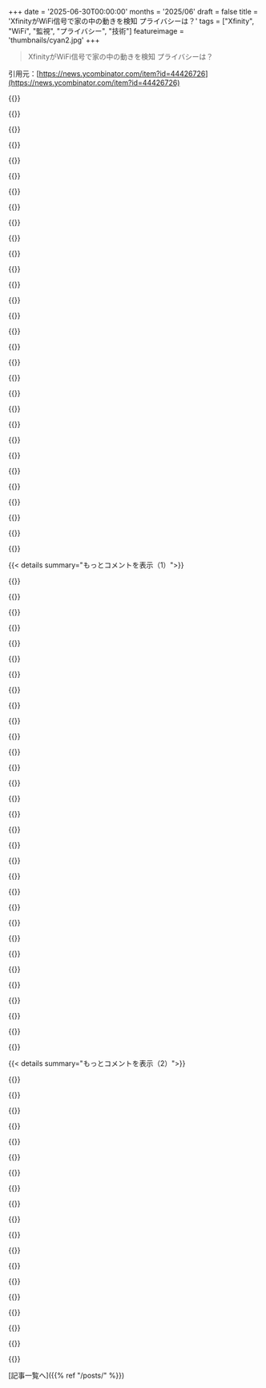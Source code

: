 +++
date = '2025-06-30T00:00:00'
months = '2025/06'
draft = false
title = 'XfinityがWiFi信号で家の中の動きを検知 プライバシーは？'
tags = ["Xfinity", "WiFi", "監視", "プライバシー", "技術"]
featureimage = 'thumbnails/cyan2.jpg'
+++

> XfinityがWiFi信号で家の中の動きを検知 プライバシーは？

引用元：[https://news.ycombinator.com/item?id=44426726](https://news.ycombinator.com/item?id=44426726)




{{<matomeQuote body="＞ 法律に従って、ComcastはあなたのWiFi Motionで生成された情報を、法執行機関の捜査や訴訟、Comcastが当事者となる紛争、または裁判所の命令や召喚状に関連して、あなたへの更なる通知なしに第三者に開示する場合があります。<br>これはつまり、少なくとも一部の限られた状況（提供されたWiFi APの使用、この機能の有効化など）では、ISPが法執行機関や裁判所に、特定の時間に誰かが家にいたかどうかを伝えられるようになるってことだね。" userName="jacobgkau" createdAt="2025/06/30 20:31:55" color="#785bff">}}




{{<matomeQuote body="ここでの解決策は技術的なものじゃなくて、法的なものであるべきだよ。<br>技術的な方法に頼ったら、ComcastはアクティブなIPv6アドレスがいくつ使われてるかとかで同じことができちゃう。スマホを使ってなくても、デバイスは常にメールみたいなサービスにpingを打ってるだろうし、ISPはそれを使って家に何人いるか組み立てられるんだ。<br>法律で守られれば、Comcastだけじゃなく、すべてのISPが顧客をスパイすることが禁止されるはず。理想的には、もっと広範な法律で他の商業＼政府の監視も止められればいいけど、議会が市民にとってそんなに広く役立つことを実際に達成できる世界は想像できないな。" userName="josho" createdAt="2025/06/30 21:09:22" color="#ff33a1">}}




{{<matomeQuote body="俺たちはエンジニアが政治に全く関心がないって問題に苦しんでる。デジタル権利章典が必要なことには1000％同意だよ。「きちんとしたウェブサイト」が、保護のためにブラウザが利用可能な永続的なユーザー識別子を全部消した後で、何十億回目かのクッキー同意バナーを出す度にイライラするんだ。<br>プライバシーは人間の法律で成文化されてほしい。俺は標準化団体が、見つけられる全ての永続的なハンドルを存在から削除することで地獄への道を開くことに投票してない。EUが、原因じゃなく症状を攻撃することで、ポップアップ広告よりひどいインターネットを再発明することに投票してないんだ。規模が大きすぎて企業が力を持ちすぎていることへのくだらない「技術的な解決策」に我慢するよりも、一瞬で2000年代のインターネットに戻りたいね。人が法律を破ることなんかどうでもいい。彼らが破った時に起訴して、将来の法律違反を抑止するのに十分な罰則にすればいいんだ。<br>技術的な解決策が皆マスクしたZorrosになるような、無法な広告のWild Westを超えた、絶対的に文明的な何かがあるはずだよ。<br>なんで「銃による暴力への法的な解決策が必要だ」って言ったら、「いや、技術的な解決策が必要だ。全員ケブラーを着て9mmピストルを携帯すべきだ」って言う奴らは狂人扱いされるのに、プロパガンダで消費者を洗脳するための蔓延する非同意の追跡への法的な解決策を求めたら、皆笑って技術的な解決策じゃないとって言うんだろう？意味が分からない。" userName="dcow" createdAt="2025/07/01 02:21:12" color="#ff5733">}}




{{<matomeQuote body="Comcastは彼らの全機器を遠隔操作できるから、裁判所命令とか広告技術会社から十分な額の小切手をもらったら、勝手にあなたの機能もオンにするだろうね。<br>WiFiイメージングはシルエットみたいなもんだけど、歩行とか身長を把握するのに十分な精度があって、家の中のどの場所に誰がいるかかなり正確に特定できる可能性がある。それは企業の手にある、マジで怖い力だ。" userName="lrvick" createdAt="2025/06/30 23:24:27" color="#ff5c5c">}}




{{<matomeQuote body="＞ここでの解決策は技術的なものじゃなくて、法的なものであるべきだよ。<br>俺は反対だ。解決策は可能な限り技術的であるべきだよ。なぜなら実際には、法律は悪用されたり、ちゃんと執行されなかったりしがちだからね。法律を執行するにはリソースと協力も必要だし、一部の法律はバックドアを作ったり他の権利を侵害したりしないと執行が難しいんだ。<br>「ISPは顧客をスパイすることを禁止される」って言っても、ISPが顧客をスパイしないってことにはならないよ。" userName="armchairhacker" createdAt="2025/06/30 22:19:16" color="#ff5733">}}




{{<matomeQuote body="Comcastが何らかのレベルで制御できるのは、DOCSISモデムだけだよ。<br>もし一番安くてシンプルなDOCSISモデムを設置して、Comcastに制御されてない自分の無線アクセスポイントに接続すれば、彼らは何も分からないだろうね。<br>彼らはあなたの無線APからの1つのローカルIPからのトラフィックしか見えないはず。" userName="slt2021" createdAt="2025/06/30 23:48:38" color="">}}




{{<matomeQuote body="うーん。これの多くは真実じゃないな。<br>彼らは一番安いプランでもモデム＼ルーター一体型デバイスを提供してる。<br>そのデバイスはこの技術を活用できるし、技術はトラフィックに依存しない。<br>彼らはたくさん集められるし、俺たちの知識や同意なしに第三者に提供できるんだ。" userName="boston_clone" createdAt="2025/07/01 00:14:43" color="#38d3d3">}}




{{<matomeQuote body="うーん。それは broader reality を見落としてるね。<br>あなたが見落としているのは、自分のモデムを使ってもいいってことだよ。Arris Surfboardとかを買って使えばいい。<br>彼らはそのモデムをまだ制御してるかもしれないけど、下流のデータは収集できない。Comcastがデバイスを個人に配布してるかどうかは、あなたがこれをできることには関係ないんだ。" userName="margalabargala" createdAt="2025/07/01 00:31:12" color="">}}




{{<matomeQuote body="＞保護のためにブラウザが利用可能な永続的なユーザー識別子を全部消した後で、何十億回目かのクッキー同意バナーを出す度にイライラするんだ。<br>自分にいいことして、uBlock OriginのCookieリストを有効にするといいよ。<br>俺は法律が同意なしの追跡を俺に要求することをマジで感謝してる。それは金銭的なリスクなしに、OKって言うまで俺が追跡されないってことだもん。" userName="jraph" createdAt="2025/07/01 05:11:13" color="">}}




{{<matomeQuote body="その理由は、俺たちの政府と規制当局が、俺たちのデータから利益を得るビジネスの懸念に牛耳られてるからだよ。政府もまた、大量監視を社会統制のための強力なツールと見なしてる。これらの政策によってプライバシーを侵害されてる人の方が恩恵を受けてる人よりずっと多いけど、金持ちで力のある少数の人たちが彼らの努力においてより組織化されてるから、力のバランスで彼らが勝つんだ。" userName="grafmax" createdAt="2025/07/01 04:04:39" color="#785bff">}}




{{<matomeQuote body="言語設定とか、クラッシュレポート、自分で設定変えた時の情報とかは、トラッキングじゃないと思うんだよね。本当に問題なのは、サードパーティが色んなサイトをまたいで追跡することだって。今の法律はちょっと行き過ぎてる気がするな。" userName="dcow" createdAt="2025/07/01 05:36:53" color="">}}




{{<matomeQuote body="お金持ちで力のある少数派が組織化されてるのは、市民があまり関心ないからだよ。プライバシーの法律とかに賛成する電話や手紙なんてほとんどないし、選挙にも来ない。もっと身近な問題とは全然違うんだ。" userName="JumpCrisscross" createdAt="2025/07/01 04:59:30" color="">}}




{{<matomeQuote body="もし家にデバイスを置いていったらどうなるのかな？" userName="dylan604" createdAt="2025/06/30 21:10:51" color="">}}




{{<matomeQuote body="十分な信号があれば、歩き方で誰か分かったりするかもね。デバイスが一緒に動いてるか確認して、怪しかったらもっと詳しく監視する、とかできちゃうかもしれないよ。" userName="aspenmayer" createdAt="2025/06/30 21:21:28" color="#785bff">}}




{{<matomeQuote body="政治家は一部の企業じゃなくて国民のために働くべきだって。今の責任者には道徳心がある人がいないのが問題なんだ。まるでソドムとゴモラみたいだね。" userName="citizenpaul" createdAt="2025/07/01 05:15:05" color="">}}




{{<matomeQuote body="市民があまり関心ないニッチな問題（プライバシーとか）は、誰も代表しようとしないのが現実。人がみんな良くなることを期待するシステムはうまくいかないんだ。市民が関わらない問題を政治で解決するのは無理だよ。" userName="JumpCrisscross" createdAt="2025/07/01 08:26:02" color="">}}




{{<matomeQuote body="自分が持ってるものは全部自分の味方であるべきでしょ。車も位置情報を保存しちゃダメ。WiFiルーターも追跡しちゃダメ。ハッカーとか広告主とかに情報を取られにくくしないと。個人情報は安全に、最小限だけ持って、必要な時はパスワードで守るべきだね。" userName="landl0rd" createdAt="2025/06/30 21:26:18" color="#785bff">}}




{{<matomeQuote body="これは法的な解決で技術や社会の問題をなんとかしようとする「魔法の考え」だよ。個人情報が漏れないように技術的な標準を作るのが唯一の方法だろうけど、Comcastはたぶんやらない。Comcastがデータを持つと、Third Party Doctrineのせいで警察に渡される可能性があるんだ。" userName="aspenmayer" createdAt="2025/06/30 21:33:35" color="#ff5c5c">}}




{{<matomeQuote body="プライバシー重視の新しいシステムに何兆円もかけない限り、技術的な解決策なんてないよ。ISPは最低でも接続情報やMACアドレス、人がいるかどうかは分かる。将来はWiFiやスマホで家の中の物までマップできるようになるらしいぜ。" userName="heavyset_go" createdAt="2025/07/01 01:42:57" color="#785bff">}}




{{<matomeQuote body="犬の首輪に小型WiFiデバイスつけたら、人が動いてるみたいに見える？あと、WiFiドローンを家で飛ばしたらどう？これ、違法にすべきだよね。" userName="snarf21" createdAt="2025/06/30 21:16:05" color="">}}




{{<matomeQuote body="「これには技術的な解決策がない」ってのは本当じゃないね。一番簡単な解決策は、ISPにデータを送らない自分のWiFiルーターを使うことだよ。これでISPがWiFiデータを使う問題は解決できるじゃん。" userName="giantg2" createdAt="2025/07/01 01:50:33" color="#38d3d3">}}




{{<matomeQuote body="自分でルーターとかモデムを設定する人なんて、ほんのごく一部だろうね。モデムの設定はルーターより全然簡単じゃないし、自分のルーターを使うこと自体がレアだよ。現実はそうじゃないってこと。" userName="lynndotpy" createdAt="2025/07/01 00:46:36" color="#ff5c5c">}}




{{<matomeQuote body="言語設定クッキーはGDPRではトラッキングにならないから、同意は必要ないんだよ。もちろん、その言語設定を広告に使って個人を特定したりターゲットにするなら、それはトラッキングになるけどね。" userName="Latty" createdAt="2025/07/01 06:50:44" color="#45d325">}}




{{<matomeQuote body="あんたの言うことはGDPRでは正しいけど、古いePrivacy Directiveでは違うんだよね。EUのサイトは両方に従わなきゃいけないから、クッキーバナーがいつまでも出てくるわけ。" userName="nightpool" createdAt="2025/07/01 14:41:37" color="#ff33a1">}}




{{<matomeQuote body="あのうっとうしいクッキーのポップアップ、あれって何の法律で義務付けられてると思う？" userName="idiotsecant" createdAt="2025/07/01 03:38:08" color="">}}




{{<matomeQuote body="彼らはトラフィックのパターンからだって、これを推測できちゃうんだよ。" userName="newshackr" createdAt="2025/07/01 02:02:21" color="">}}




{{<matomeQuote body="「良いサイトになってマーケティングクッキーを使わなきゃいいじゃん」って言えたら楽なんだけどね、ePrivacy Directiveはパフォーマンスや設定クッキーにも同意が必要なんだよ。クラッシュ報告みたいに「これがないとサービス出せないから必須！」って機能は例外と解釈できるかもだけど、弁護士はそんなリスキーなことはまず勧めないだろうね。詳しいことはここのURLを見てみてよ。<br>https://gdpr.eu/cookies/" userName="dcow" createdAt="2025/07/01 04:20:51" color="#785bff">}}




{{<matomeQuote body="それでさ、ISPが持ってる機器の無線機能で、家の中の信号の位相角のちょっとした変化を検知するのを、技術的にはどうやって止められるの？ それって可能なの？" userName="dcow" createdAt="2025/07/01 02:08:09" color="#785bff">}}




{{<matomeQuote body="ほんとに？それは初耳だなあ。WikipediaのePrivacy Directiveの説明だとね、クッキーに関する条項はArticle 5(3)だって。前文のRecital 25ではクッキーはネットに重要って言ってるけど、Recital 24ではプライバシーの危険性も警告してるんだよ。法改正でも全てのクッキーが変わるわけじゃなくて、「ユーザーが頼んだサービスの提供に絶対必要」なもの、例えばネットショッピングのショッピングカート追跡みたいなクッキーはExemptedなんだってさ。詳しくはこちら：<br>https://en.m.wikipedia.org/wiki/EPrivacy_Directive" userName="jraph" createdAt="2025/07/01 15:10:14" color="#785bff">}}




{{<matomeQuote body="あんたが言ってる選択肢は、広い意味での現実じゃないんだよね。ほとんどの人が、サービス始めた時にDefaultでくれるハードウェアを使うから。前調べた時は、追加のレンタル料すらなかったし。" userName="boston_clone" createdAt="2025/07/01 01:58:36" color="#ff5733">}}




{{< details summary="もっとコメントを表示（1）">}}

{{<matomeQuote body="俺は何年も前から人々に言ってるんだ、ISPが提供するハードウェアは信用するなって。この記事のあいまいな言葉遣いに気づいた？ これはつまり、彼らが調査とか、彼らが当事者になる紛争（請求書払ってないとか？）、あるいは召喚状に関係するあらゆることで、プライベートな情報を君に知らせずに第三者に共有する権利を留保してるってことなんだよ。<br>subject to applicable law, comcast may disclose information generated by your wifi motion to third parties without further notice to you in connection with any law enforcement investigation or proceeding, any dispute to which comcast is a party, or pursuant to a court order or subpoena.<br>さらに、共有は裁判所や法執行機関に限られない——彼らはどんな第三者とも情報を共有する権利を留保してる。これは怖いね、特に今の政権が可能な限りあらゆるものを武器にしようとしてることを考えると。" userName="johnklos" createdAt="2025/06/30 21:33:14" color="#45d325">}}




{{<matomeQuote body="これこそまさに、AT&Tの同じような、もっと安いプランより、Googleの光ファイバーサービスにもっとお金を喜んで払ってる理由だよ。Googleは自分の機器を使わせてくれるんだ。これはこれで、俺は金で投票してるんだよ。" userName="samch" createdAt="2025/07/01 12:53:36" color="">}}




{{<matomeQuote body="怖いけど、この機能が導入される前の現状より怖いのかな？データの精度は違うかもしれないけど、サードパーティと関わる場所での俺たちの足跡はもう俺たちの管理下にはないっていうのが、多かれ少なかれ標準になってるじゃん。" userName="bdcravens" createdAt="2025/07/01 00:38:45" color="">}}




{{<matomeQuote body="＞この機能が導入される前の現状より怖いのか<br>そうだよ。人々の家の中でのプライバシー侵害なんだからね。" userName="JumpCrisscross" createdAt="2025/07/01 05:01:55" color="">}}




{{<matomeQuote body="もしそれが悪くなってるかって聞いてるなら、そうだよ、悪くなってる。" userName="guerrilla" createdAt="2025/07/01 06:50:54" color="">}}




{{<matomeQuote body="それがプライバシーを諦める理由になるの？" userName="hiddencost" createdAt="2025/07/01 02:41:35" color="">}}




{{<matomeQuote body="Xfinityは特定の地域（もしかして全米？）のやつらに、自社モデム＼ルーターを使わないと無制限の帯域幅をくれないんだって。これって、そういうやり方を違法にすべき良い理由だと思うよ。" userName="femiagbabiaka" createdAt="2025/06/30 20:57:46" color="">}}




{{<matomeQuote body="じゃあ、あいつらのルーターを使って、それに自分のを繋げばいいじゃん。んで、あいつらの機器のWiFiは切っちゃうの。" userName="dylan604" createdAt="2025/06/30 21:12:37" color="">}}




{{<matomeQuote body="Xfinityのルーターかな？個人ネットワークのブロードキャストは止められるけど、Wi-Fi自体はオフにできないんだって。<br>しかも、切ったはずの個人ネットワークのブロードキャストが強制的にオンに戻されてたらしい。これはひどいね！" userName="femiagbabiaka" createdAt="2025/06/30 21:15:57" color="">}}




{{<matomeQuote body="Xfinityの光回線ユーザーは、提供される「Xfinity Wi-Fi Gateway」を使わないといけなくて、ブリッジモードにできないらしいよ。<br>ONTを自分で用意したUniFiルーターに直接つなぎたいんだけど、何か良い方法ない？知ってる人いたら教えて！" userName="afruitpie" createdAt="2025/06/30 21:12:14" color="#ff5c5c">}}




{{<matomeQuote body="SSIDをブロードキャストしないように設定すると、GPSがない場所でデバイスメーカーは超正確な位置情報サービスを提供できなくなるんじゃない？って疑問だね。<br>システムに参加してないってことになるし。<br>Googleみたいに、プロバイダにお金払ってSSIDブロードキャストをオンにさせたりするんじゃない？って推測してるみたい。面白い考えだね。" userName="dylan604" createdAt="2025/06/30 21:18:53" color="">}}




{{<matomeQuote body="ネットはスマホのテザリングとかで使ってるんだけど、住んでるアパートにはXfinityの回線が来てて、ほとんどの人がそれを使ってるらしい。<br>だから、自分は契約してなくてもアパート中にXfinityのWi-Fi信号が飛び交ってて、この記事みたいな動き検知とかされるかもしれないけど、契約してないからオプトアウトする設定とかもできなくて困ってるみたい。" userName="reaperducer" createdAt="2025/06/30 21:01:34" color="#ff5c5c">}}




{{<matomeQuote body="もしXfinityを契約してなくてもアパート中に信号が飛んでて気になるなら、提供されてるモデムとかを電子レンジみたいな即席のファラデーケージに入れるか、アンテナを外したり隔離したりすると良いんじゃない？って提案だね。<br>でも、契約してないのにモデムがある状況ってどういうことだろう？前の住人の置きっぱなしとかかな？" userName="0cf8612b2e1e" createdAt="2025/06/30 21:20:00" color="">}}




{{<matomeQuote body="Xfinityの1.2TBっていうデータ容量の上限をなくしたいなら、月に25ドル払ってXfinity提供のゲートウェイルーターを「使う」か、月に30ドル払って自分で用意したモデムやルーターを使うか選べるんだって。<br>提供ルーターの方が少し安いんだね。" userName="AzzyHN" createdAt="2025/07/01 02:52:54" color="">}}




{{<matomeQuote body="提供されてるルーターのWi-Fi機能を完全に止めたいなら、ルーターを分解してWi-Fiのアンテナ線を切るか、基板上の回路パターンをカッターとかで切っちゃうこともできるよ、って提案だね。<br>これはかなり過激な方法だね！" userName="Saris" createdAt="2025/06/30 22:15:35" color="">}}




{{<matomeQuote body="こういう記事みたいな変なことされたくないし、自分のWi-Fi帯域を他の用途に使われたくないから、うちはComcastがギガビットのサービスを提供してるけど、あえてAT&Tの50mbpsのDSL回線を使い続けてるんだって。<br>Comcastは要らないって言ってるね。プライバシーとかを重視してるんだろうね。" userName="zeta0134" createdAt="2025/06/30 22:24:29" color="#45d325">}}




{{<matomeQuote body="SSIDのブロードキャストをオフに設定すると、そのWi-Fiネットワークの情報を端末に保存してるデバイスが、接続しようとしてアクセスポイント（AP）に対して「お前誰だ？」みたいな要求を繰り返し送りまくるんじゃないの？って疑問みたい。技術的な挙動についての質問だね。" userName="nandomrumber" createdAt="2025/06/30 21:24:03" color="#ff33a1">}}




{{<matomeQuote body="提供されてるモデムはレンタル品だから、ちゃんと動く状態で返さなきゃいけないんだよ。<br>分解したりパターン切ったりしてうまくいくだろうか？って疑問に対して、業者は個別のルーターのWi-Fi故障理由なんて診断しないだろうから多分大丈夫だろうけど、基板パターンを切るのはレンタル契約的にも倫理的にもアウトでしょ、って指摘だね。" userName="0cf8612b2e1e" createdAt="2025/06/30 22:39:31" color="">}}




{{<matomeQuote body="アパートをファラデーケージにするしかないね！" userName="BarryMilo" createdAt="2025/06/30 21:08:02" color="">}}




{{<matomeQuote body="もしWiFiを止められず、信用できないけどサービスは必要なら、プロバイダーの箱をアルミホイルで包んで接地しちゃいなよ。WiFiは動くけど、完全に検知できなくなるらしい。ただし、overheatしないように気をつけてね。" userName="nick__m" createdAt="2025/06/30 21:32:27" color="">}}




{{<matomeQuote body="AT＆Tも別の意味でひどいよ。彼らはDNSを覗き見て、たとえDNSプロバイダーを変えてもあなたの情報（住所も含む）を広告主に売ってる。前は有料でopt outできたけど、もうそのoptionはないみたい。" userName="harles" createdAt="2025/06/30 22:33:23" color="#785bff">}}




{{<matomeQuote body="RF-blocking paintがあるよ。" userName="Tijdreiziger" createdAt="2025/06/30 21:10:37" color="">}}




{{<matomeQuote body="彼らはもう既にそんなことしてるよ…もうprivacyなんてないのと同じ。外に出るとdeviceはいつも家のAPを探してる。もし誰かがそれがあなただってわかったら、家のSSIDからあなたがどこに住んでるか調べられちゃうんだ。" userName="nullc" createdAt="2025/06/30 22:09:01" color="#38d3d3">}}




{{<matomeQuote body="アパートのleaseでComcastのhardwareを使うって決まってるの？俺は昔Xfinityに入ったとき、自分のNetGearやBuffaloのhardwareを使いたかったんだ。supportedされてるリストにあったmodemの情報は伝えたけど、意外と簡単にできたよ。Comcastの使わないと一部featureが使えないらしいけど、俺はbandwidthとか気にしないから大丈夫だったな。" userName="bikenaga" createdAt="2025/06/30 21:59:03" color="#785bff">}}




{{<matomeQuote body="よくわからないな。deviceが知ってるnetworkなのに、なんで繋がらないの？もしdeviceを彼らのWiFiに一度も繋げず、自分のWiFiにだけ繋いだら、なんでrequestする必要があるの？もし家でWiFiに繋いでないなら、「networkを忘れる」でよくない？なんか変なhypotheticalだよね。" userName="dylan604" createdAt="2025/06/30 21:34:10" color="">}}




{{<matomeQuote body="彼らの機器を使わないと、もっとお金がかかるの？Crazyだね…" userName="mafuy" createdAt="2025/07/01 12:50:07" color="">}}




{{<matomeQuote body="私は自分の（機器）を使ってるけど、data capがあるよ。" userName="bl4kers" createdAt="2025/07/01 13:53:03" color="">}}




{{<matomeQuote body="Faraday cageは接地しないもんだと思ってたけど、違うの？" userName="theoreticalmal" createdAt="2025/07/01 12:18:15" color="">}}




{{<matomeQuote body="よく言われるけど、それもFaraday cageも、RFを完全にブロックするわけじゃないんだよね。弱めるだけで、その度合いもまちまちだよ。" userName="kube-system" createdAt="2025/06/30 21:38:11" color="">}}




{{<matomeQuote body="電子機器、特にレンタル品で無線通信を無効にできないとか、契約内容が無線無効時の他の機能に影響するとか、そういうのが違法になるべきだ。あと、バッテリー付きの機器でも、完全に電源を切る（バッテリーを取り外せるようにして方法を明記する）ことが可能であるべき。これも違法化すべきだよ。" userName="zzo38computer" createdAt="2025/07/01 01:12:34" color="#785bff">}}

{{</details>}}




{{< details summary="もっとコメントを表示（2）">}}

{{<matomeQuote body="このアイデアを考えたXfinityのマネージャーに、空き巣がダークウェブで家の留守情報とか買えるようになるかって聞いたら、たぶん何も言わないだろうね。驚いた顔して鹿みたいに見つめるだけだよ。はぁ。" userName="cs702" createdAt="2025/07/01 00:04:12" color="#785bff">}}




{{<matomeQuote body="Comcastみたいなデカい会社はさ、自分たちがやってることの「責任」がどうなるかなんて、客よりよっぽど分かってるに決まってるじゃん。" userName="stronglikedan" createdAt="2025/07/01 16:37:35" color="">}}




{{<matomeQuote body="ネットに繋がるデバイスのサービスって、何でも「Dark Webで買えそう」って思われちゃうよね。<br>XFinityルーターでWeb見てるけど、まさかその情報がDark Webで売られる、なんてないよね？<br>心配になるな〜。" userName="nmeofthestate" createdAt="2025/07/01 12:38:08" color="">}}




{{<matomeQuote body="ISPに勝手にやられるのはマジ勘弁だけど、自分で家の中でやるのはちょっと面白そう！<br>こういう動き検知を自分で「self-hosting」してやってる人とか、現状知ってる人いない？<br>気になるな〜。" userName="EvanAnderson" createdAt="2025/06/30 20:55:32" color="">}}




{{<matomeQuote body="個人的な使い方にも超興味あるんだよね！<br>これってどのくらいの精度なの？<br>猫が家の中どこにいるか分かるとか、餌やり器に行ったか確認できる？<br>自分のトイレ回数まで数えられちゃうとか？<br>すごいね！" userName="0cf8612b2e1e" createdAt="2025/06/30 21:29:44" color="#785bff">}}




{{<matomeQuote body="猫追跡とかトイレ回数？<br>どれも無理だよ。<br>これはね、基準になるデバイスを３つ選ぶの。<br>普段よく動く場所がそのデバイスとルーターの間になるように設定するんだ。<br>ルーターはデバイスのWiFi信号を見てて、変動が大きかったら「何か動いたな」って判断するだけ。<br>家にいるかいないか、くらいのざっくりした動きセンサーにしかならないよ。" userName="Aurornis" createdAt="2025/06/30 21:34:19" color="#38d3d3">}}




{{<matomeQuote body="在宅か不在かだけ知りたいなら、スマホが家に繋がってるか見るのが一番簡単だよ。<br>俺は前にUniFi controllerのログをRPiに送って、スマホのMAC addressが繋がったり切れたりするのを見て、そういうの作ったことあるよ。" userName="HeavenFox" createdAt="2025/06/30 22:24:43" color="#785bff">}}




{{<matomeQuote body="これだとさ、留守中にWiFi password知らない誰かが家を荒らしてても分からないじゃん。<br>そもそも、こういうのにWiFi使うのっておかしくない？<br>笑えるねw" userName="TechDebtDevin" createdAt="2025/07/01 03:52:27" color="">}}




{{<matomeQuote body="「これにWiFi使うの、おかしくない？」って言ってるけど、なんで？<br>だって既にみんなの家にあるし、安定してるじゃん。<br>使えるもの使うのが合理的じゃない？" userName="account42" createdAt="2025/07/02 14:41:11" color="">}}




{{<matomeQuote body="うわー、すごいな。<br>心拍数まで見れるっていう話よりは面白くないけど、今あるデバイスの電波見るだけでできるなら、「タダで」使える可能性のあること、いくつかありそうじゃん。<br>もしOpenWRTルーター使ってたら、自分でその機能載せられるかもね。" userName="0cf8612b2e1e" createdAt="2025/06/30 21:45:13" color="#ff33a1">}}




{{<matomeQuote body="画像なしで人の存在を検知できるのは結構合理的だと思うよ。新しいセンサーとか付けなくても、今あるハードでできるなら最高じゃん。" userName="EvanAnderson" createdAt="2025/07/01 01:49:07" color="">}}




{{<matomeQuote body="RF人体検知センサーって、部屋にいる人の心拍まで分かったり（120以下なら）、転んだかどうかも検知できるんだって（老人向けとか）。カメラなしで便利だけど、100%正確じゃない。でも防犯には十分安くて良いよ。" userName="TechDebtDevin" createdAt="2025/07/01 03:54:15" color="">}}




{{<matomeQuote body="RFセンサーって部屋ごとに置かないと？ 配線か電池も要るでしょ。Wi-Fiなら大体みんな持ってるし、新しい配線も電池もいらないのが売りなんだよ。" userName="_Algernon_" createdAt="2025/07/01 14:24:25" color="">}}




{{<matomeQuote body="ここはHacker Newsなんだから、必要に決まってるだろ。" userName="ab71e5" createdAt="2025/07/01 01:36:37" color="">}}




{{<matomeQuote body="これ、Home Assistantで安くて“誰か家にいる”センサーとして使うの、面白そうじゃない？" userName="_Algernon_" createdAt="2025/07/01 11:39:27" color="">}}




{{<matomeQuote body="ESP32-CSI-ToolとかFreqSenseっていうESP32ベースのプロジェクトをチェックしてみて。最小限のハードで、自分で完全にコントロールしてWi-Fiセンシングができるんだよ。" userName="ethan_smith" createdAt="2025/07/01 04:55:52" color="#38d3d3">}}




{{<matomeQuote body="へー、ESP32-CSI-ToolとかFreqSenseライブラリ？ 興味津々！ リンク教えてくれない？" userName="gen6acd60af" createdAt="2025/07/01 12:07:21" color="">}}




{{<matomeQuote body="ごめん、補足しとくべきだったね（普通は君に同意するけど）。ESP32-CSI-Tool関連のWi-Fi SensingっぽいGitHubリポジトリは見つけたんだけど、FreqSenseはWi-FiやRFの文脈では全然見つからなかったんだ。見つかったのは、ハードウェア関係ない音声認識の学術論文だけだよ。" userName="gen6acd60af" createdAt="2025/07/01 14:25:06" color="">}}

{{</details>}}



[記事一覧へ]({{% ref "/posts/" %}})
